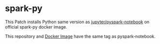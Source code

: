 spark-py
===

This Patch installs Python same version as [jupyter/pyspark-notebook](https://hub.docker.com/r/jupyter/pyspark-notebook) on official spark-py docker image.

This repository and [Docker Image](https://hub.docker.com/repository/docker/koirand/spark-py) have the same tag as pyspark-notebook.